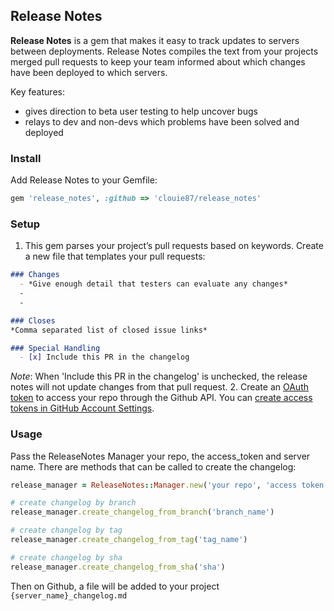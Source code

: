 ## Release Notes

**Release Notes** is a gem that makes it easy to track updates to servers between deployments. Release Notes compiles the text from your projects merged pull requests to keep your team informed about which changes have been deployed to which servers.

Key features:
- gives direction to beta user testing to help uncover bugs
- relays to dev and non-devs which problems have been solved and deployed

### Install
Add Release Notes to your Gemfile:
``` ruby
gem 'release_notes', :github => 'clouie87/release_notes'
```

### Setup
1. This gem parses your project’s pull requests based on keywords. Create a new file that templates your pull requests:
  ```markdown
  ### Changes
    - *Give enough detail that testers can evaluate any changes*
    -
    -

  ### Closes
  *Comma separated list of closed issue links*

  ### Special Handling
    - [x] Include this PR in the changelog
  ```
  *Note*: When 'Include this PR in the changelog' is unchecked, the release notes will not update changes from that pull request.
2. Create an [OAuth token](https://developer.github.com/v3/oauth/) to access your repo through the Github API. You can [create access tokens in GitHub Account Settings](https://help.github.com/articles/creating-an-access-token-for-command-line-use/).

### Usage
Pass the ReleaseNotes Manager your repo, the access_token and server name. There are methods that can be called to create the changelog:
```ruby
release_manager = ReleaseNotes::Manager.new('your repo', 'access token', 'server_name')

# create changelog by branch
release_manager.create_changelog_from_branch('branch_name')

# create changelog by tag
release_manager.create_changelog_from_tag('tag_name')

# create changelog by sha
release_manager.create_changelog_from_sha('sha')
```

Then on Github, a file will be added to your project `{server_name}_changelog.md`
